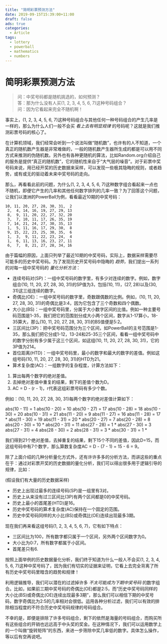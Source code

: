 ```yaml
---
title: "简明彩票预测方法"
date: 2019-09-15T15:39:00+11:00
draft: false
ads: true
categories:
  - Article
tags:
  - lottery
  - powerball
  - mathematics
  - numbers
---
```


# 简明彩票预测方法

> 问：中奖号码都是随机挑选的，如何预测？  
> 答：那为什么没有人买(1, 2, 3, 4, 5, 6, 7)这种号码组合？  
> 问：因为它看起来完全不随机啊！  

事实上，(1, 2, 3, 4, 5, 6, 7)这种号码组合与其他任何一种号码组合的产生几率是一样的，那么为什么人们一般不会买 _看上去有明显规律_ 的号码呢？这就是我们推测彩票号码的核心了。

在计算机领域，我们经常会听到一个说法叫做“随机数”，也许有的人不知道，一个真正的随机数产生器是非常难做的，一般的随机数产生器所生成的都是可以用不同方式来推测的伪随机数。另外也有各种更随机的算法，比如Random.org介绍自己的服务是提供“真正的随机数”，它的随机性来自于“大气层的噪音”。对于彩票中奖号码来说，用已经开奖的历史数据来采样，可以发现一些极其隐晦的规则，或者趋势，或有或无的驱动着未来中奖号码的走向。

那么，再看看此前的问题，为什么(1, 2, 3, 4, 5, 6, 7)这种数字组合看起来一点也不随机，即便它产生的几率和其他任何数字排列的几率一致？为了回答这个问题，让我们以澳洲的PowerBall为例，看看最近10期的中奖号码：

```
10, 11, 20, 27, 28, 30, 31,  2
 2,  4, 14, 16, 19, 27, 29, 13
 8,  9, 11, 20, 22, 27, 32, 20
 3,  7, 10, 11, 17, 26, 35, 19
 7, 14, 21, 24, 27, 30, 35, 13
 1,  5, 11, 16, 17, 29, 30,  8
 9, 15, 22, 23, 25, 30, 35,  6
 1,  3,  9, 11, 22, 23, 24,  4
 1,  6, 11, 13, 16, 23, 27, 11
 6,  7,  8, 21, 27, 28, 34, 16
```

由于篇幅的原因，上面只列举了最近10期的中奖号码，实际上，数据采样需要尽可能多的历史中奖号码。为了发现历史开奖号码中隐晦的 _趋势_，我们提出一系列的对每一组中奖号码的 _量化分析方法_：

- 连续号码对(SP)：一组中奖号码的数字里，有多少对连续的数字。例如，数字组合(10, 11, 20, 27, 28, 30, 31)的SP值为3，包括(10, 11)，(27, 28)以及(30, 31)这三组连续的数字。
- 奇偶比(OE)：一组中奖号码的数字里，奇数跟偶数的比例。例如，(10, 11, 20, 27, 28, 30, 31)的奇偶比是3:4，因为它包含了三个奇数和四个偶数。
- 大小比(BS)：一组中奖号码里，分属于大小数字区间的比值。例如一种主要号码范围是1-35，我们把它的范围划分成大小两个区间，数字从1-17算小，18-35算大，那么(10, 11, 20, 27, 28, 30, 31)的BS值便是5:2。
- 三区间比(3P)：把中奖号码范围分为三个区间，如PowerBall的主号范围是1-35，那么我们把它分成1-12，13-24和25-35三个区间，看看一组中奖号码中的数字分别有多少属于这三个区间，如这组(10, 11, 20, 27, 28, 30, 31)，它的3P值为214。
- 首位距离(HTD)：一组中奖号码里，最小的数字和最大的数字的差值。例如这组号码(10, 11, 20, 27, 28, 30, 31)的HTD为21。
- 算术复杂度(AC)：一组数字的复杂程度，计算方法如下：

 1. 算出每两个数字的绝对差值。
 2. 去掉绝对差值中重复的结果，剩下的差值个数为D。
 3. AC = D - (r - 1)，r代表这组彩票号码有多少个数。

例如：(10, 11, 20, 27, 28, 30, 31)每两个数字的绝对差值计算如下：

abs(10 - 11) = 1
abs(10 - 20) = 10
abs(10 - 27) = 17
abs(10 - 28) = 18
abs(10 - 30) = 20
abs(10 - 31) = 21
abs(11 - 20) = 9
abs(11 - 27) = 16
abs(11 - 28) = 17 *
abs(11 - 30) = 19
abs(11 - 31) = 20 *
abs(20 - 27) = 7
abs(20 - 28) = 8
abs(20 - 30) = 10 *
abs(20 - 31) = 11
abs(27 - 28) = 1 *
abs(27 - 30) = 3
abs(27 - 31) = 4
abs(28 - 30) = 2
abs(28 - 31) = 3 *
abs(30 - 31) = 1 *

我们得到21个绝对差值，去掉重复的结果，剩下15个不同的差值，因此D=15，而这组号码中有7个数字，那么算数复杂度AC = D - (7 - 1) = 15 - 6 = 9。

除了上面介绍的几种分析量化方式外，还有许许多多的分析方法，而讲这些的重点在于：通过对彩票开奖的历史数据的量化分析，我们可以得出很多用于逻辑引导的规律，比如：

(假设我们有大量的历史数据采样)

- 历史上出现过最多的连续号码(SP)是一组里有3对。
- 历史上从来没有过三区间比(3P)有两个区间都是0的中奖号码。
- 历史上最小的首尾差(HTD)是16。
- 历史中奖号码的算术复杂度(AC)保持在一个固定的范围。
- 历史中奖号码同样的大小比(BS)或奇偶比(OE)连续出现最多3期。

现在我们再来看这组号码(1, 2, 3, 4, 5, 6, 7)，它有如下特点：

- 三区间比为100，所有数字都只属于一个区间，另外两个区间数字为0。
- 大小比为0:7，所有数字都属于小区间。
- 首尾差只有6.

按照上面举例的历史数据量化分析，我们终于知道为什么一般人不会买(1, 2, 3, 4, 5, 6, 7)这种中奖号码了，因为我们有切实的证据来证明，它看上去完全背离了所有历史中奖号码里暗含的趋势和规律！

利用逻辑推导，我们可以潜在的过滤掉许多 _不太可能成为下期中奖号码_ 的数字组合。比如，如果前三期中奖号码的奇偶比(OE)都是2:5，而“历史中奖号码同样的大小比(BS)或奇偶比(OE)连续出现最多3期”，那么我们可以相信下期的中奖号码，数字奇偶比为2:5的几率相对会很低。运用各种分析过滤，我们可以有效的排除相当程度的不符合历史中奖号码规律的号码组合。

不幸的是，即便是排除了许多号码组合，剩下的依然是海量的号码组合，而购买所有这些组合的开销也远远高于中头奖的奖金。在这种情况下，我们可以运用数学上的一个叫做“旋转矩阵”的东西，来进一步筛除中奖几率低的数字。具体怎么操作，等以后有空再说吧。

